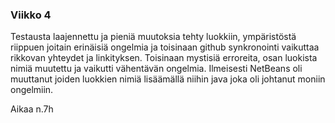 ﻿### Viikko 4


Testausta laajennettu ja pieniä muutoksia tehty luokkiin, ympäristöstä riippuen joitain erinäisiä ongelmia ja toisinaan github synkronointi vaikuttaa
rikkovan yhteydet ja linkityksen. Toisinaan mystisiä erroreita, osan luokista nimiä muutettu ja vaikutti vähentävän ongelmia. Ilmeisesti NetBeans oli muuttanut
joiden luokkien nimiä lisäämällä niihin java joka oli johtanut moniin ongelmiin. 



Aikaa n.7h